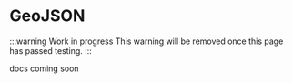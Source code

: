 # GeoJSON

:::warning Work in progress
<centered-image src="/img/work-in-progress.png" />
This warning will be removed once this page has passed testing.
:::

docs coming soon
